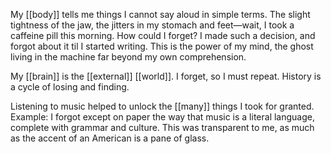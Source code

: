 My [[body]] tells me things I cannot say aloud in simple terms. The slight tightness of the jaw, the jitters in my stomach and feet—wait, I took a caffeine pill this morning. How could I forget? I made such a decision, and forgot about it til I started writing. This is the power of my mind, the ghost living in the machine far beyond my own comprehension.

My [[brain]] is the [[external]] [[world]]. I forget, so I must repeat. History is a cycle of losing and finding.

Listening to music helped to unlock the [[many]] things I took for granted. Example: I forgot except on paper the way that music is a literal language, complete with grammar and culture. This was transparent to me, as much as the accent of an American is a pane of glass. 

